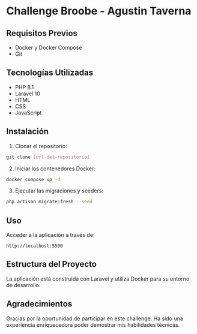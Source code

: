 # Challenge Broobe - Agustin Taverna

## Requisitos Previos
- Docker y Docker Compose
- Git

## Tecnologías Utilizadas
- PHP 8.1
- Laravel 10
- HTML
- CSS
- JavaScript

## Instalación

1. Clonar el repositorio:
```bash
git clone [url-del-repositorio]
```

2. Iniciar los contenedores Docker:
```bash
docker compose up -d
```

3. Ejecutar las migraciones y seeders:
```bash
php artisan migrate:fresh --seed
```

## Uso
Acceder a la aplicación a través de:
```
http://localhost:5500
```

## Estructura del Proyecto
La aplicación está construida con Laravel y utiliza Docker para su entorno de desarrollo.

## Agradecimientos
Gracias por la oportunidad de participar en este challenge. Ha sido una experiencia enriquecedora poder demostrar mis habilidades técnicas.
